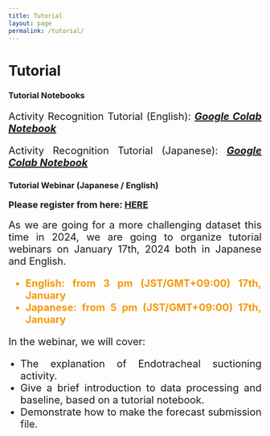 ```yaml
---
title: Tutorial
layout: page
permalink: /tutorial/
---
```


<h1><strong>Tutorial</strong></h1>

<h3><strong>Tutorial Notebooks</strong></h3>
<p style="font-size:20px" align="justify">Activity Recognition Tutorial (English): 
    <em>
        <span style="color: #f69801">
            <a href="https://colab.research.google.com/drive/1ZINzt5hHXcuXYo3lM5RZ7lSJCnAtGSsP?usp=sharing">
                <strong>Google Colab Notebook</strong>
            </a>
        </span>
    </em>
</p>
<p style="font-size:20px" align="justify">Activity Recognition Tutorial (Japanese): 
    <em>
        <span style="color: #f69801">
            <a href="https://drive.google.com/file/d/1a_8k9gG6F7Lda4Nwackp-Xt-ToUPdL8p/view?usp=sharing">
                <strong>Google Colab Notebook</strong>
            </a>
        </span>
    </em>
</p>

<h3><strong>Tutorial Webinar (Japanese / English)</strong></h3>
<p style="font-size:18px" align="justify"><strong>Please register from here: <a href="https://forms.gle/EFnyGWg3f7r8ALLR8">HERE</a></strong></p>
<div style="font-size:20px" align="justify">
    As we are going for a more challenging dataset this time in 2024, we are going to organize tutorial webinars on January 17th, 2024 both in Japanese and English.
    <ul style="color: #f69801; font-weight: bold;">
      <li>English: from 3 pm (JST/GMT+09:00) 17th, January</li>
      <li>Japanese: from 5 pm (JST/GMT+09:00) 17th, January</li>
    </ul>
    <p>In the webinar, we will cover:</p>
</div>
<ul>
    <li style="font-size:20px" align="justify">The explanation of Endotracheal suctioning activity.</li>
    <li style="font-size:20px" align="justify">Give a brief introduction to data processing and baseline, based on a tutorial notebook.</li>
    <li style="font-size:20px" align="justify">Demonstrate how to make the forecast submission file.</li>
</ul>

